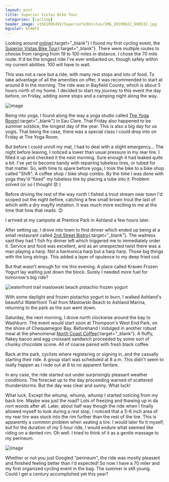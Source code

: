 ```yaml
---
layout: post
title: Superior Vistas Bike Tour
categories: [cycling]
header_image: v1561995492/Superior%20Vistas/IMG_20190622_090532.jpg
bgcolor: 6FA6F5
---
```

Looking around [online](https://www.bikeacentury.com/wisconsin/){:target="_blank"} I found my first cycling event, the [Superior Vistas Bike Tour](https://www.superiorvistas.org/){:target="_blank"}. There were multiple routes to choose from ranging from 19 to 100 miles in distance. I chose the 70 mile route. It'd be the longest ride I've ever embarked on, though safely within my current abilities. 100 will have to wait.

This was not a race but a ride, with many rest stops and lots of food. To take advantage of all the amenities on offer, it was recommended to start at around 8 in the morning. The ride was in Bayfield County, which is about 5 hours north of my home. I decided to start my journey to this event the day before, on Friday, adding some stops and a camping night along the way.

![image](https://res.cloudinary.com/brauntrutta/image/upload/c_scale,w_1071/v1561995492/Superior%20Vistas/00000PORTRAIT_00000_BURST20190621180042942.jpg)

Being into yoga, I found along the way a yoga studio called [The Yoga Room](http://www.theyogaroomec.com/){:target="_blank"} in Eau Clare. That Friday also happened to be summer solstice, the longest day of the year. This is also a big day for us yogis. That being the case, there was a special class I could drop into on Friday at The Yoga Room.

But before I could unroll my mat, I had to deal with a slight emergency... The night before leaving, I noticed a lower than usual pressure in my rear tire. I filled it up and checked it the next morning. Sure enough it had leaked quite a bit. I've yet to become handy with repairing tubeless tires, or tubed for that matter. So, with time to spare before yoga, I took the bike to a bike shop called "Shift". A coffee shop / bike shop combo. By the time I was done with yoga they'd "fixed" my tubeless tire by placing a tube into it. Problem solved (or so I thought :worried: )

Before driving the rest of the way north I fished a trout stream near town I'd scoped out the night before, catching a few small brown trout the last of which with a dry mayfly imitation. It was much more exciting to me at the time that how that reads. :blush:

I arrived at my campsite at Prentice Park in Ashland a few hours later.

After setting up, I drove into town to find dinner which ended up being at a small restaurant called [2nd Street Bistro](https://www.facebook.com/Bistro54806/){:target="_blank"}. The waitress said they had 1 fish fry dinner left which triggered me to immediately order it. Service and food was excellent, and as an unexpected twist there was a man playing a harp. Not a harmonica harp but a harp harp. Those big things with the long strings. This added a layer of opulence to my deep fried cod.

But that wasn't enough for me this evening. A place called Kraven Frozen Yogurt lay waiting just down the block. Surely I needed more fuel for tomorrow's big ride?

![waterfront trail maslowski beach pistachio frozen yogurt](https://res.cloudinary.com/brauntrutta/image/upload/v1562077750/Superior%20Vistas/yogurt_and_walk.jpg)

With some daylight and frozen pistachio yogurt to burn, I walked Ashland's beautiful Waterfront Trail from Maslowski Beach to Ashland Marina, returning to the park as the sun went down.

Saturday, the next morning, I drove north clockwise around the bay to Washburn. The event would start soon at Thompson's West End Park, on the shore of Chequamegon Bay. Beforehand I indulged in another robust meal at the phenomenal [North Coast Coffee](https://www.northcoastcoffee.net/){:target="_blank"}. A fluffy, flakey bacon and egg croissant sandwich proceeded by some sort of chunky chocolate scone. All of coarse paired with fresh black coffee.

Back at the park, cyclists where registering or signing in, and the casually starting their ride. A group start was scheduled at 8 a.m. This didn't seem to really happen as I rode out at 8 to no apparent fanfare.

In any case, the ride started out under surprisingly pleasant weather conditions. The forecast up to the day proceeding warned of scattered thunderstorms. But the day was clear and sunny. What luck!

What luck. Except the whump, whump, whump I started noticing from my back tire. Maybe was just the road? Lots of freezing and thawing up in da nort woods after all. Later, about half way though the ride when I finally allowed myself to look during a rest stop, I noticed that a 5-6 inch area of my rear tire was stuck into the rim further than the rest of the tire. This is apparently a common problem when seating a tire. I would later fix it myself, but for the duration of my 5 hour ride, I would endure what seemed like riding on a dented rim. Oh well. I tried to think of it as a gentle massage to my perineum.

![image](https://res.cloudinary.com/brauntrutta/image/upload/c_scale,w_1071/v1562012674/Superior%20Vistas/COLLAGE.jpg)

Whether or not you just Googled "perineum", the ride was mostly pleasant and finished feeling better than I'd expected! So now I have a 70 miler and my first organized cycling event in the bag. The summer is still young. Could I get a century accomplished yet this year?